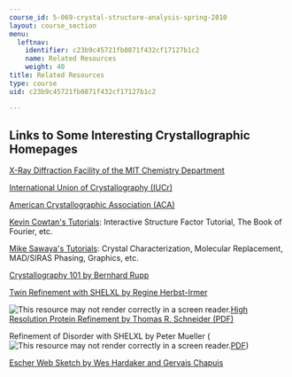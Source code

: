 ```yaml
---
course_id: 5-069-crystal-structure-analysis-spring-2010
layout: course_section
menu:
  leftnav:
    identifier: c23b9c45721fb0871f432cf17127b1c2
    name: Related Resources
    weight: 40
title: Related Resources
type: course
uid: c23b9c45721fb0871f432cf17127b1c2

---
```


Links to Some Interesting Crystallographic Homepages
----------------------------------------------------

[X-Ray Diffraction Facility of the MIT Chemistry Department](http://web.mit.edu/x-ray/)

[International Union of Crystallography (IUCr)](http://www.iucr.org/)

[American Crystallographic Association (ACA)](https://www.amercrystalassn.org/)

[Kevin Cowtan's Tutorials](http://www.ysbl.york.ac.uk/~cowtan/): Interactive Structure Factor Tutorial, The Book of Fourier, etc.

[Mike Sawaya's Tutorials](http://www.doe-mbi.ucla.edu/sawaya/): Crystal Characterization, Molecular Replacement, MAD/SIRAS Phasing, Graphics, etc.

[Crystallography 101 by Bernhard Rupp](http://www.ruppweb.org/)

[Twin Refinement with SHELXL by Regine Herbst-Irmer](http://shelx.uni-ac.gwdg.de/~rherbst/twin.html)

![This resource may not render correctly in a screen reader.](/images/inacessible.gif)[High Resolution Protein Refinement by Thomas R. Schneider (PDF)](http://web.mit.edu/pmueller/www/ACA2007/WK01/Protein_Refinement.pdf)

Refinement of Disorder with SHELXL by Peter Mueller (![This resource may not render correctly in a screen reader.](/images/inacessible.gif)[PDF](http://web.mit.edu/pmueller/www/ACA2007/WK01/Disorder.pdf))

[Escher Web Sketch by Wes Hardaker and Gervais Chapuis](http://escher.epfl.ch/escher/)